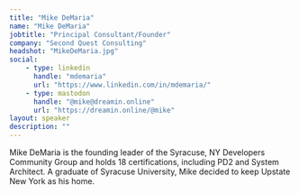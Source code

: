 ```yaml
---
title: "Mike DeMaria"
name: "Mike DeMaria"
jobtitle: "Principal Consultant/Founder"
company: "Second Quest Consulting"
headshot: "MikeDeMaria.jpg"
social:
    - type: linkedin
      handle: "mdemaria"
      url: "https://www.linkedin.com/in/mdemaria/"
    - type: mastodon
      handle: "@mike@dreamin.online"
      url: "https://dreamin.online/@mike"
layout: speaker
description: ""
---
```


Mike DeMaria is the founding leader of the Syracuse, NY Developers Community Group and holds 18 certifications, including PD2 and System Architect.  A graduate of Syracuse University, Mike decided to keep Upstate New York as his home.
